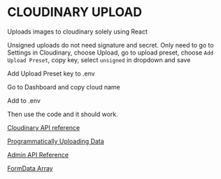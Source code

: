 # CLOUDINARY UPLOAD

Uploads images to cloudinary solely using React

Unsigned uploads do not need signature and secret. Only need to go to Settings in Cloudinary, choose Upload, go to upload preset, choose `Add Upload Preset`, copy key, select `unsigned` in dropdown and save

Add Upload Preset key to .env

Go to Dashboard and copy cloud name

Add to .env

Then use the code and it should work.

[Cloudinary API reference](https://cloudinary.com/documentation/image_upload_api_reference)

[Programmatically Uploading Data](https://cloudinary.com/documentation/upload_images)

[Admin API Reference](https://cloudinary.com/documentation/admin_api)

[FormData Array](https://developer.mozilla.org/en-US/docs/Web/API/FormData/values)
